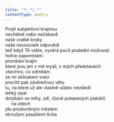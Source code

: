 ```yaml
---
title: "*\_*\_*"
contentType: poetry
---
```


<section>

Projít subjektivní krajinou  
nechtěně nebo nečekaně  
naše vratké kroky  
naše nesouvislé odpovědi  
teď když Tě vidím, vyvěrá pocit poslední možnosti  
hořce zapomínám:  
pronikání krajin  
které jsou jen v mé mysli, v mých představách  
všechno, co odmítám  
se mi obloukem vrací  
procítit pak závěrečnou větu  
tu, na které už ale vlastně vůbec nezáleží  
lehký opar  
dotýkám se mlhy, zdí, různě polepených plakátů  
     na zdech  
jdu prosluněným městem  
strnulými pasážemi ticha

</section>
